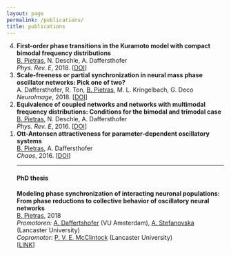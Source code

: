 ```yaml
---
layout: page
permalink: /publications/
title: publications
---
```



<ol reversed>
  
  <li> <strong>First-order phase transitions in the Kuramoto model with compact bimodal frequency distributions</strong><br/>
      <ins>B. Pietras</ins>, N. Deschle, A. Daffersthofer<br/>
      <em>Phys. Rev. E</em>, 2018. [<a href="https://journals.aps.org/pre/abstract/10.1103/PhysRevE.98.062219" target="_self">DOI</a>]<br/>
  
  <li> <strong>Scale-freeness or partial synchronization in neural mass phase oscillator networks: Pick one of two?</strong><br/>
      A. Daffersthofer, R. Ton, <ins>B. Pietras</ins>, M. L. Kringelbach, G. Deco<br/>
      <em>NeuroImage</em>, 2018. [<a href="https://www.sciencedirect.com/science/article/pii/S1053811918302805" target="_self">DOI</a>]<br/>
        
  <li><strong>Equivalence of coupled networks and networks with multimodal frequency distributions: Conditions for the bimodal and trimodal case</strong><br/>
      <ins>B. Pietras</ins>, N. Deschle, A. Daffersthofer<br/>
      <em>Phys. Rev. E</em>, 2016. [<a href="https://journals.aps.org/pre/abstract/10.1103/PhysRevE.94.052211" target="_self">DOI</a>]<br/>
  
  <li> <strong>Ott-Antonsen attractiveness for parameter-dependent oscillatory systems</strong><br/>
      <ins>B. Pietras</ins>, A. Daffersthofer<br/>
      <em>Chaos</em>, 2016. [<a href="https://aip.scitation.org/doi/10.1063/1.4963371" target="_self">DOI</a>]

<br/>

<hr />

<h4>PhD thesis</h4>

<strong>Modeling phase synchronization of interacting neuronal populations: From phase reductions to collective behavior of oscillatory neural networks</strong><br/>
<ins>B. Pietras</ins>, 2018<br/>
<em>Promotoren:</em>   <a href="https://www.human-movement-sciences.nl/cd/scientfic-staff/marlow/" target="_self">A. Daffertshofer</a> (VU Amsterdam), <a href="https://www.lancaster.ac.uk/physics/about-us/people/aneta-stefanovska" target="_self">A. Stefanovska</a> (Lancaster University)<br/>
<em>Copromotor:</em>   <a href="https://www.lancaster.ac.uk/physics/about-us/people/peter-mcclintock" target="_self">P. V. E. McClintock</a> (Lancaster University)<br/>
[<a href="https://research.vu.nl/en/publications/modeling-phase-synchronization-of-interacting-neuronal-population" target="_self">LINK</a>]
     
     
